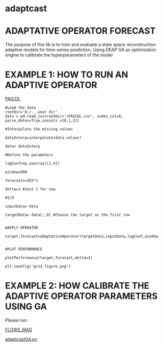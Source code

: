 # adaptcast  
# ADAPTATIVE OPERATOR FORECAST  
The purpose of this lib is to train and evaluate a state space reconstruction adaptive models for time-series prediction.  Using DEAP GA as optimization engine to calibrate the hyperparameters of the model

# EXAMPLE 1: HOW TO RUN AN ADAPTIVE OPERATOR

[PAICOL](adaptcast/PAICOL.csv)
```
#Load the data
rootDir='D:/...your dir'
data = pd.read_csv(rootDir+'/PAICOL.csv', index_col=0, parse_dates=True,usecols =[0,1,2])

#Interpolate the missing values

dataInterp=interpolate(data.values)

data= dataInterp

#Define the parameters

lagConf=np.asarray([1,4])

window=600

forecasts=365*1

delta=1 #Just 1 for now

#I/O

inputData= data

targetData= data[:,0] #Choose the target as the first row


#APPLY OPERATOR

target,forecast=adaptativeOperator(targetData,inputData,lagConf,window,delta,forecasts)


#PLOT PERFORMANCE

plotPerformance(target,forecast,delta=1)

plt.savefig('grid_figure.png')
```

# EXAMPLE 2: HOW CALIBRATE THE ADAPTIVE OPERATOR PARAMETERS USING GA 

Please run:

[FLOWS_MAG](adaptcast/FLOWS_MAG.csv)

[adaptcastGA.py](adaptcast/GA_calibration.py)

